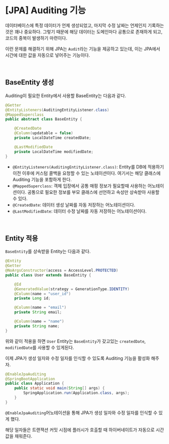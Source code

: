 # [JPA] Auditing 기능

데이터베이스에 특정 데이터가 언제 생성되었고, 마지막 수정 날짜는 언제인지 기록하는 것은 꽤나 중요하다. 그렇기 때문에 해당 데이터는 도메인마다 공통으로 존재하게 되고, 코드의 중복이 발생하기 마련이다.

이런 문제를 해결하기 위해 JPA는 `Audit`라는 기능을 제공하고 있는데, 이는 JPA에서 시간에 대한 값을 자동으로 넣어주는 기능이다.

</br >

## BaseEntity 생성

Auditing이 필요한 Entity에서 사용할 BaseEntity는 다음과 같다.

~~~java
@Getter
@EntityListeners(AuditingEntityListener.class)
@MappedSuperclass
public abstract class BaseEntity {

    @CreatedDate
    @Column(updatable = false)
    private LocalDateTime createdDate;

    @LastModifiedDate
    private LocalDateTime modifiedDate;
}
~~~

- `@EntityListeners(AuditingEntityListener.class)`: Entity를 DB에 적용하기 이전 이후에 커스텀 콜백을 요청할 수 있는 노테이션이다. 여기서는 해당 클래스에 Auditing 기능을 포함하게 한다.
- `@MappedSuperclass`: 객체 입장에서 공통 매핑 정보가 필요할때 사용하는 어노테이션이다. 공통으로 필요한 정보를 부모 클래스에 선언하고 속성만 상속받아 사용할 수 있다.
- `@CreatedDate`: 데이터 생성 날짜를 자동 저장하는 어노테이션이다.
- `@LastModifiedDate`: 데이터 수정 날짜를 자동 저장하는 어노테이션이다.

</br >

## Entity 적용

`BaseEntity`를 상속받을 Entity는 다음과 같다.

~~~java
@Entity
@Getter
@NoArgsConstructor(access = AccessLevel.PROTECTED)
public class User extends BaseEntity {

    @Id
    @GeneratedValue(strategy = GenerationType.IDENTITY)
    @Column(name = "user_id")
    private Long id;

    @Column(name = "email")
    private String email;

    @Column(name = "name")
    private String name;
}
~~~

위와 같이 적용을 하면 `User` Entity는 `BaseEntity`가 갖고있는 `createdDate`, `modifiedDate`를 사용할 수 있게된다.

이제 JPA가 생성 일자와 수정 일자를 인식할 수 있도록 Auditing 기능을 활성화 해주자.

~~~java
@EnableJpaAuditing 
@SpringBootApplication
public class Application {
    public static void main(String[] args) {
        SpringApplication.run(Application.class, args);
    }
}
~~~

`@EnableJpaAuditing`어노테이션을 통해 JPA가 생성 일자와 수정 일자를 인식할 수 있게 했다.

해당 일자들은 트랜잭션 커밋 시점에 플러시가 호출할 때 하이버네이트가 자동으로 시간 값을 채워준다.

